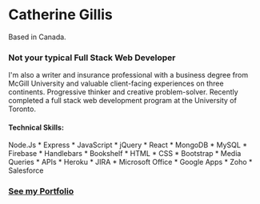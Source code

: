 # Catherine Gillis

Based in Canada.

### Not your typical Full Stack Web Developer

I'm also a writer and insurance professional with a business degree from McGill University and valuable client-facing experiences on three continents. Progressive thinker and creative problem-solver. Recently completed a full stack web development program at the University of Toronto.

#### Technical Skills:

Node.Js * Express * JavaScript * jQuery * React * MongoDB * MySQL * Firebase * Handlebars * Bookshelf * HTML * CSS * Bootstrap * Media Queries * APIs * Heroku * JIRA * Microsoft Office * Google Apps * Zoho * Salesforce 

### [See my Portfolio](https://catherinegillis.ca)
